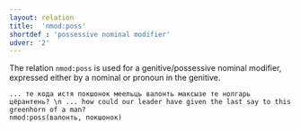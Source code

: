 ```yaml
---
layout: relation
title:  'nmod:poss'
shortdef : 'possessive nominal modifier'
udver: '2'
---
```


The relation `nmod:poss` is used for a genitive/possessive nominal modifier, expressed either by a nominal or pronoun in the genitive.

~~~ sdparse
... те кода истя покшонок меельць валонть максызе те нолгарь цёрантень? \n ... how could our leader have given the last say to this greenhorn of a man?
nmod:poss(валонть, покшонок)
~~~


<!-- Interlanguage links updated Po lis 14 15:35:32 CET 2022 -->
